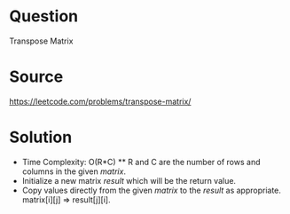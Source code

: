 # Question
Transpose Matrix

# Source
https://leetcode.com/problems/transpose-matrix/

# Solution
- Time Complexity: O(R*C) ** R and C are the number of rows and columns in the given *matrix*.
- Initialize a new matrix *result* which will be the return value.
- Copy values directly from the given *matrix* to the *result* as appropriate. matrix[i][j] => result[j][i].